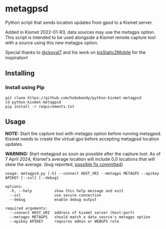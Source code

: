 # metagpsd

Python script that sends location updates from gpsd to a Kismet server.

Added in Kismet 2022-01-R3, data sources may use the metagps option. This script is intended to be used alongside a Kismet remote capture tool with a source using this new metagps option.

Special thanks to [@ckoval7](https://github.com/ckoval7/) and his work on [kisStatic2Mobile](https://github.com/ckoval7/kisStatic2Mobile) for the inspiration!

## Installing

### Install using Pip

    git clone https://github.com/hobobandy/python-kismet-metagpsd
    cd python-kismet-metagpsd
    pip install -r requirements.txt

## Usage

**NOTE:** Start the capture tool with metagps option before running metagpsd. Kismet needs to create the virtual gps before accepting metagpsd location updates.

**WARNING:** Start metagpsd as soon as possible after the capture tool. As of 7 April 2024, Kismet's average location will include 0,0 locations that will skew the average. (bug reported, [possible fix committed](https://github.com/kismetwireless/kismet/commit/cc482240904d5b6ba7c04fc993f5e2ebc24e6a86))

    usage: metagpsd.py [-h] --connect HOST_URI --metagps METAGPS --apikey APIKEY [--ssl] [--debug]

    options:
      -h, --help          show this help message and exit
      --ssl               use secure connection
      --debug             enable debug output

    required arguments:
      --connect HOST_URI  address of kismet server (host:port)
      --metagps METAGPS   should match a data source's metagps option
      --apikey APIKEY     requires admin or WEBGPS role

